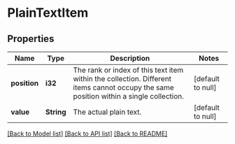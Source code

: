 # PlainTextItem

## Properties
Name | Type | Description | Notes
------------ | ------------- | ------------- | -------------
**position** | **i32** | The rank or index of this text item within the collection. Different items cannot occupy the same position within a single collection. | [default to null]
**value** | **String** | The actual plain text. | [default to null]

[[Back to Model list]](../README.md#documentation-for-models) [[Back to API list]](../README.md#documentation-for-api-endpoints) [[Back to README]](../README.md)


